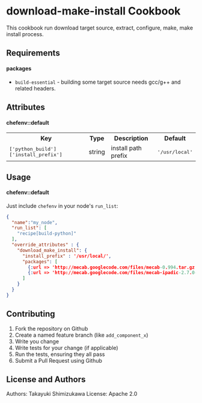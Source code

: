 download-make-install Cookbook
===============================

This cookbook run download target source, extract, configure, make, make install process.

Requirements
------------

#### packages
- `build-essential` - building some target source needs gcc/g++ and related headers.

Attributes
----------

#### chefenv::default
<table>
  <tr>
    <th>Key</th>
    <th>Type</th>
    <th>Description</th>
    <th>Default</th>
  </tr>
  <tr>
    <td><tt>['python_build']['install_prefix']</tt></td>
    <td>string</td>
    <td>install path prefix</td>
    <td><tt>'/usr/local'</tt></td>
  </tr>
</table>

Usage
-----
#### chefenv::default

Just include `chefenv` in your node's `run_list`:

```json
{
  "name":"my_node",
  "run_list": [
    "recipe[build-python]"
  ],
  "override_attributes" : {
    "download_make_install": {
      "install_prefix" : '/usr/local/',
      "packages": [
        {:url => 'http://mecab.googlecode.com/files/mecab-0.994.tar.gz'},
        {:url => 'http://mecab.googlecode.com/files/mecab-ipadic-2.7.0-20070801.tar.gz'}
      ]
    }
  }
}
```

Contributing
------------

1. Fork the repository on Github
2. Create a named feature branch (like `add_component_x`)
3. Write you change
4. Write tests for your change (if applicable)
5. Run the tests, ensuring they all pass
6. Submit a Pull Request using Github

License and Authors
-------------------
Authors: Takayuki Shimizukawa
License: Apache 2.0
